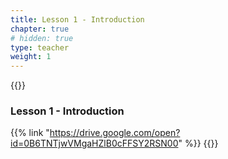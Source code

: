 ```yaml
---
title: Lesson 1 - Introduction 
chapter: true
# hidden: true 
type: teacher
weight: 1
---
```

{{<teacher>}}
### Lesson 1 - Introduction

{{% link "https://drive.google.com/open?id=0B6TNTjwVMgaHZlB0cFFSY2RSN00" %}}
{{</teacher>}}